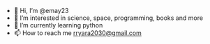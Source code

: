 - 👋 Hi, I’m @emay23
- 👀 I’m interested in science, space, programming, books and more
- 🌱 I’m currently learning python
- 📫 How to reach me rryara2030@gmail.com

<!---
emay23/emay23 is a ✨ special ✨ repository because its `README.md` (this file) appears on your GitHub profile.
You can click the Preview link to take a look at your changes.
--->
